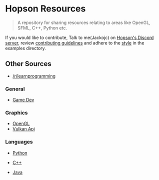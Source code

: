 # Hopson Resources
> A repository for sharing resources relating to areas like OpenGL, SFML, C++, Python etc.

If you would like to contribute, Talk to me(Jackojc) on [Hopson's Discord server](https://discord.gg/xvQaysR), review [contributing guidelines](./CONTRIBUTING.md) and adhere to the [style](./examples/style.md) in the examples directory.

## Other Sources
- [/r/learnprogramming](https://www.reddit.com/r/learnprogramming/)

### General
- [Game Dev](./lists/gamedev.md)

### Graphics
- [OpenGL](./lists/opengl.md)
- [Vulkan Api](./list/vulkan.md)

### Languages
- [Python](./lists/python.md)

- [C++](./lists/cpp.md)

- [Java](./lists/java.md)
